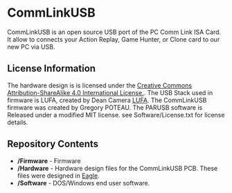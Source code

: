 CommLinkUSB
===========

CommLinkUSB is an open source USB port of the PC Comm Link ISA Card.
It allow to connects your Action Replay, Game Hunter, or Clone card to our new PC via USB.

License Information
-------------------

The hardware design is is licensed under the [Creative Commons Attribution-ShareAlike 4.0 International License.](http://creativecommons.org/licenses/by-sa/4.0/).
The USB Stack used in firmware is LUFA, created by Dean Camera [LUFA](http://http://www.fourwalledcubicle.com/LUFA.php).
The CommLinkUSB firmware was created by Gregory POTEAU.
The PARUSB software is Released under a modified MIT license. see Software/License.txt for license details.

Repository Contents
-------------------
* **/Firmware** - Firmware
* **/Hardware** - Hardware design files for the CommLinkUSB PCB. These files were designed in [Eagle](http://http://www.cadsoftusa.com/).
* **/Software** - DOS/Windows end user software.
